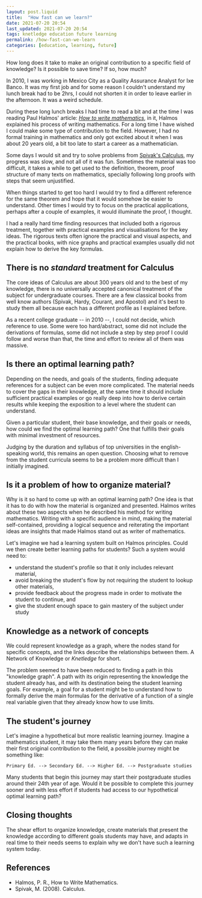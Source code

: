 ```yaml
---
layout: post.liquid
title:  "How fast can we learn?"
date: 2021-07-20 20:54
last_updated: 2021-07-20 20:54
tags: knetledge education future learning
permalink: /how-fast-can-we-learn
categories: [education, learning, future]
---
```

How long does it take to make an original contribution to a specific field of knowledge?
Is it possible to save time? If so, how much?

In 2010, I was working in Mexico City as a Quality Assurance Analyst
for Ixe Banco. It was my first job and for some reason I couldn't understand
my lunch break had to be 2hrs, I could not shorten it in order to leave
earlier in the afternoon. It was a weird schedule.

During these long lunch breaks I had time to read a bit and at the time I was reading
Paul Halmos' article: _[How to write mathematics](#references)_, in it, Halmos explained his
process of writing mathematics. For a long time I have wished I could make some
type of contribution to the field. However, I had no formal training in mathematics
and only got excited about it when I was about 20 years old, a bit too late to start
a career as a mathematician.

Some days I would sit and try to solve problems from [Spivak's Calculus](#references),
my progress was slow, and not all of it was fun. Sometimes the material was too difficult,
it takes a while to get used to the definition, theorem, proof structure of many
texts on mathematics, specially following long proofs with steps that seem unjustified.

When things started to get too hard I would try to find a different reference for the same
theorem and hope that it would somehow be easier to understand. Other times I would try to
focus on the practical applications, perhaps after a couple of examples, it would illuminate
the proof, I thought.

I had a really hard time finding resources that included both a rigorous treatment, together
with practical examples and visualisations for the key ideas. The rigorous texts often
ignore the practical and visual aspects, and the practical books, with nice graphs and
practical examples usually did not explain how to derive the key formulas.

## There is no _standard_ treatment for Calculus

The core ideas of Calculus are about 300 years old and to the best of my knowledge, there
is no universally accepted canonical treatment of the subject for undergraduate courses.
There are a few classical books from well know authors (Spivak, Hardy, Courant, and Apostol)
and it's best to study them all because each has a different profile as I explained before.

As a recent college graduate -- in 2010 --, I could not decide, which reference to use.
Some were too hard/abstract, some did not include the derivations of formulas, some did
not include a step by step proof I could follow and worse than that, the time and effort
to review all of them was massive.

## Is there an optimal learning path?

Depending on the needs, and goals of the students, finding adequate references for a
subject can be even more complicated. The material needs to cover the gaps in their
knowledge, at the same time it should include sufficient practical examples or go
really deep into how to derive certain results while keeping the exposition to a level
where the student can understand.

Given a particular student, their base knowledge, and their goals or needs, how could we
find the optimal learning path? One that fulfills their goals with minimal investment of
resources.

Judging by the duration and syllabus of top universities in the english-speaking world,
this remains an open question. Choosing what to remove from the student curricula seems
to be a problem more difficult than I initially imagined.

## Is it a problem of how to organize material?

Why is it so hard to come up with an optimal learning path? One idea is that it has to do
with how the material is organized and presented. Halmos writes about these two aspects
when he described his method for writing mathematics. Writing with a specific audience
in mind, making the material self-contained, providing a logical sequence and
reiterating the important ideas are insights that made Halmos stand out as writer of
mathematics.

Let's imagine we had a learning system built on Halmos principles. Could we
then create better learning paths for students? Such a system would need to:

- understand the student's profile so that it only includes relevant material,
- avoid breaking the student's flow by not requiring the student to lookup other materials,
- provide feedback about the progress made in order to motivate the student to continue, and
- give the student enough space to gain mastery of the subject under study

## Knowledge as a network of concepts

We could represent knowledge as a graph, where the nodes stand for specific concepts,
and the links describe the relationships between them. A Network of Knowledge or
_Knetledge_ for short.

The problem seemed to have been reduced to finding a path in this "knowledge graph". A
path with its origin representing the knowledge the student already has, and with its
destination being the student learning goals. For example, a goal for a student might be
to understand how to formally derive the main formulas for the derivative of a function
of a single real variable given that they already know how to use limits.

## The student's journey

Let's imagine a hypothetical but more realistic learning journey. Imagine a mathematics
student, it may take them many years before they can make their first original contribution
to the field, a possible journey might be something like:

```
Primary Ed. --> Secondary Ed. --> Higher Ed. --> Postgraduate studies
```

Many students that begin this journey may start their postgraduate studies around
their 24th year of age. Would it be possible to complete this journey sooner and
with less effort if students had access to our hypothetical optimal learning path?

## Closing thoughts

The shear effort to organize knowledge, create materials that present
the knowledge according to different goals students may have, and adapts in real time
to their needs seems to explain why we don't have such a learning system today.



## References

- Halmos, P. R., How to Write Mathematics.
- Spivak, M. (2008). Calculus.
